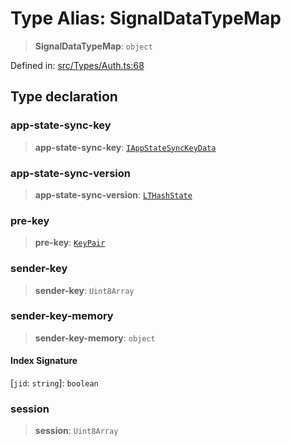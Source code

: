 # Type Alias: SignalDataTypeMap

> **SignalDataTypeMap**: `object`

Defined in: [src/Types/Auth.ts:68](https://github.com/Fokusdotid/Baileys/blob/8399cb6fd4e55090cdf57b06ffaae3e8a88880fe/src/Types/Auth.ts#L68)

## Type declaration

### app-state-sync-key

> **app-state-sync-key**: [`IAppStateSyncKeyData`](../namespaces/proto/namespaces/Message/interfaces/IAppStateSyncKeyData.md)

### app-state-sync-version

> **app-state-sync-version**: [`LTHashState`](LTHashState.md)

### pre-key

> **pre-key**: [`KeyPair`](KeyPair.md)

### sender-key

> **sender-key**: `Uint8Array`

### sender-key-memory

> **sender-key-memory**: `object`

#### Index Signature

\[`jid`: `string`\]: `boolean`

### session

> **session**: `Uint8Array`
